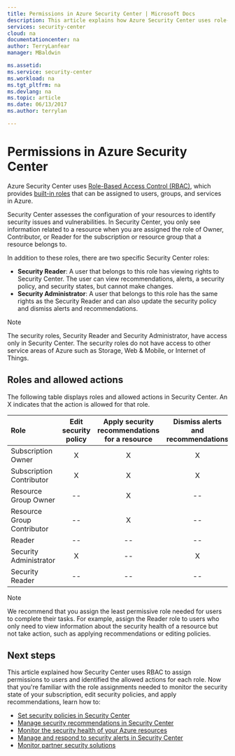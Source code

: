 ```yaml
---
title: Permissions in Azure Security Center | Microsoft Docs
description: This article explains how Azure Security Center uses role-based access control to assign permissions to users and identifies the allowed actions for each role.
services: security-center
cloud: na
documentationcenter: na
author: TerryLanfear
manager: MBaldwin

ms.assetid:
ms.service: security-center
ms.workload: na
ms.tgt_pltfrm: na
ms.devlang: na
ms.topic: article
ms.date: 06/13/2017
ms.author: terrylan

---
```


# Permissions in Azure Security Center

Azure Security Center uses [Role-Based Access Control (RBAC)](../active-directory/role-based-access-control-configure.md), which provides [built-in roles](../active-directory/role-based-access-built-in-roles.md) that can be assigned to users, groups, and services in Azure.

Security Center assesses the configuration of your resources to identify security issues and vulnerabilities. In Security Center, you only see information related to a resource when you are assigned the role of Owner, Contributor, or Reader for the subscription or resource group that a resource belongs to.

In addition to these roles, there are two specific Security Center roles:

* **Security Reader**: A user that belongs to this role has viewing rights to Security Center. The user can view recommendations, alerts, a security policy, and security states, but cannot make changes.
* **Security Administrator**: A user that belongs to this role has the same rights as the Security Reader and can also update the security policy and dismiss alerts and recommendations.

> [!NOTE]
> The security roles, Security Reader and Security Administrator, have access only in Security Center. The security roles do not have access to other service areas of Azure such as Storage, Web & Mobile, or Internet of Things.
>
>

## Roles and allowed actions

The following table displays roles and allowed actions in Security Center. An X indicates that the action is allowed for that role.

| Role | Edit security policy | Apply security recommendations for a resource | Dismiss alerts and recommendations | View alerts and recommendations |
|:--- |:---:|:---:|:---:|:---:|
| Subscription Owner | X | X | X | X |
| Subscription Contributor | X | X | X | X |
| Resource Group Owner | -- | X | -- | X |
| Resource Group Contributor | -- | X | -- | X |
| Reader | -- | -- | -- | X |
| Security Administrator | X | -- | X | X |
| Security Reader | -- | -- | -- | X |

> [!NOTE]
> We recommend that you assign the least permissive role needed for users to complete their tasks. For example, assign the Reader role to users who only need to view information about the security health of a resource but not take action, such as applying recommendations or editing policies.
>
>

## Next steps
This article explained how Security Center uses RBAC to assign permissions to users and identified the allowed actions for each role. Now that you're familiar with the role assignments needed to monitor the security state of your subscription, edit security policies, and apply recommendations, learn how to:

- [Set security policies in Security Center](security-center-policies.md)
- [Manage security recommendations in Security Center](security-center-recommendations.md)
- [Monitor the security health of your Azure resources](security-center-monitoring.md)
- [Manage and respond to security alerts in Security Center](security-center-managing-and-responding-alerts.md)
- [Monitor partner security solutions](security-center-partner-solutions.md)
